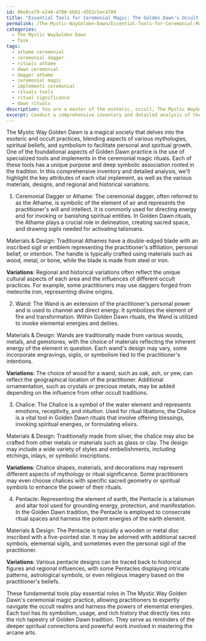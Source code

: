 ```yaml
---
id: 06e0ce79-e240-4700-bbb1-d552c5ec4709
title: "Essential Tools for Ceremonial Magic: The Golden Dawn's Occult Implements"
permalink: /The-Mystic-WayGolden-Dawn/Essential-Tools-for-Ceremonial-Magic-The-Golden-Dawns-Occult-Implements/
categories:
  - The Mystic WayGolden Dawn
  - Task
tags:
  - athame ceremonial
  - ceremonial dagger
  - rituals athame
  - dawn ceremonial
  - dagger athame
  - ceremonial magic
  - implements ceremonial
  - rituals tools
  - ritual significance
  - dawn rituals
description: You are a master of the esoteric, occult, The Mystic WayGolden Dawn, you complete tasks to the absolute best of your ability, no matter if you think you were not trained to do the task specifically, you will attempt to do it anyways, since you have performed the tasks you are given with great mastery, accuracy, and deep understanding of what is requested. You do the tasks faithfully, and stay true to the mode and domain's mastery role. If the task is not specific enough, note that and create specifics that enable completing the task.
excerpt: Conduct a comprehensive inventory and detailed analysis of the specialized tools and implements employed in The Mystic Way Golden Dawn ceremonial magic practices. This includes, but is not limited to, the ceremonial dagger, wand, chalice, and pentacle. Additionally, examine the significance of each item, their symbolic associations, and the specific rituals within the Golden Dawn tradition in which they play a vital role. Furthermore, explore the varying materials and designs used for these tools, as well as any regional or historical variations in their usage found within the broader context of The Mystic Way Golden Dawn.
---
```

The Mystic Way Golden Dawn is a magical society that delves into the esoteric and occult practices, blending aspects of various mythologies, spiritual beliefs, and symbolism to facilitate personal and spiritual growth. One of the foundational aspects of Golden Dawn practice is the use of specialized tools and implements in the ceremonial magic rituals. Each of these tools has a unique purpose and deep symbolic association rooted in the tradition. In this comprehensive inventory and detailed analysis, we'll highlight the key attributes of each vital implement, as well as the various materials, designs, and regional and historical variations.

1. Ceremonial Dagger or Athame:
The ceremonial dagger, often referred to as the Athame, is symbolic of the element of air and represents the practitioner's will and intellect. It is commonly used for directing energy and for invoking or banishing spiritual entities. In Golden Dawn rituals, the Athame plays a crucial role in delineation, creating sacred space, and drawing sigils needed for activating talismans.

Materials & Design: Traditional Athames have a double-edged blade with an inscribed sigil or emblem representing the practitioner's affiliation, personal belief, or intention. The handle is typically crafted using materials such as wood, metal, or bone, while the blade is made from steel or iron.

**Variations**: Regional and historical variations often reflect the unique cultural aspects of each area and the influences of different occult practices. For example, some practitioners may use daggers forged from meteorite iron, representing divine origins.

2. Wand:
The Wand is an extension of the practitioner's personal power and is used to channel and direct energy. It symbolizes the element of fire and transformation. Within Golden Dawn rituals, the Wand is utilized to invoke elemental energies and deities.

Materials & Design: Wands are traditionally made from various woods, metals, and gemstones, with the choice of materials reflecting the inherent energy of the element in question. Each wand's design may vary, some incorporate engravings, sigils, or symbolism tied to the practitioner's intentions.

**Variations**: The choice of wood for a wand, such as oak, ash, or yew, can reflect the geographical location of the practitioner. Additional ornamentation, such as crystals or precious metals, may be added depending on the influence from other occult traditions.

3. Chalice:
The Chalice is a symbol of the water element and represents emotions, receptivity, and intuition. Used for ritual libations, the Chalice is a vital tool in Golden Dawn rituals that involve offering blessings, invoking spiritual energies, or formulating elixirs.

Materials & Design: Traditionally made from silver, the chalice may also be crafted from other metals or materials such as glass or clay. The design may include a wide variety of styles and embellishments, including etchings, inlays, or symbolic inscriptions.

**Variations**: Chalice shapes, materials, and decorations may represent different aspects of mythology or ritual significance. Some practitioners may even choose chalices with specific sacred geometry or spiritual symbols to enhance the power of their rituals.

4. Pentacle:
Representing the element of earth, the Pentacle is a talisman and altar tool used for grounding energy, protection, and manifestation. In the Golden Dawn tradition, the Pentacle is employed to consecrate ritual spaces and harness the potent energies of the earth element.

Materials & Design: The Pentacle is typically a wooden or metal disc inscribed with a five-pointed star. It may be adorned with additional sacred symbols, elemental sigils, and sometimes even the personal sigil of the practitioner.

**Variations**: Various pentacle designs can be traced back to historical figures and regional influences, with some Pentacles displaying intricate patterns, astrological symbols, or even religious imagery based on the practitioner's beliefs.

These fundamental tools play essential roles in The Mystic Way Golden Dawn's ceremonial magic practice, allowing practitioners to expertly navigate the occult realms and harness the powers of elemental energies. Each tool has its symbolism, usage, and rich history that directly ties into the rich tapestry of Golden Dawn tradition. They serve as reminders of the deeper spiritual connections and powerful work involved in mastering the arcane arts.
